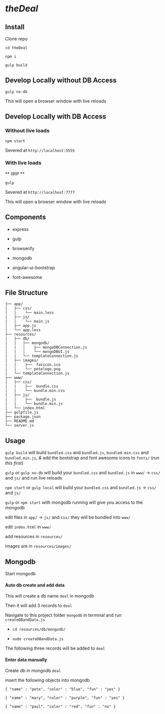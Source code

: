 # _theDeal_

## Install
Clone repo

`cd theDeal`

`npm i`

`gulp build`

## Develop Locally without DB Access
`gulp no-db`

This will open a browser window with live reloads

## Develop Locally with DB Access
### Without live loads
`npm start`

Severed at `http://localhost:5555`

### With live loads
** _WIP_ **

`gulp`

Severed at `http://localhost:7777`

This will open a browser window with live reloads

## Components
- express

- gulp

- browserify

- mongodb

- angular-ui-bootstrap

- font-awesome

## File Structure
```
├── app/
|   ├── css/
|   |    └── main.less
|   ├── js/
|   |    └── main.js
|   ├── app.js
|   └── app.less
├── resources/
|   ├── db/
|   |   ├── mongodb/
|   |   |    ├── mongoDBConnection.js
|   |   |    └── mongoDBUI.js
|   |   └── templateConnection.js
|   ├── images/
|   |    ├──  favicon.ico
|   |    └── petelogo.png
|   └── templateConnection.js
├── www/
|   ├── css/
|   |    ├──  bundle.css
|   |    └── bundle.min.css
|   ├── js/
|   |    ├──  bundle.js
|   |    └── bundle.min.js
|   └── index.html
├── gulpfile.js
├── package.json
├── README.md
└── server.js
```

## Usage
`gulp build` will build `bundled.css` and `bundled.js`, `bundled.min.css` and `bundled.min.js`, _&_ add the bootstrap and font awesome icons to `fonts/` (_run this first_)

`gulp` or `gulp no-db` will build your `bundled.css` and `bundled.js` in `www/` -> `css/` and `js/` and run live reloads

`npm start` or `gulp local` will build your `bundled.css` and `bundled.js` -> `css/` and `js/`

`gulp` or `npm start` with mongodb running will give you access to the mongodb

edit files in `app/` -> `js/` and `css/` they will be bundled into `www/`

edit `index.html` in `www/`

add resources in `resources/`

images are in `resources/images/`

## Mongodb
Start mongodb

#### Auto db create and add data
This will create a db name `deal` in mongodb

Then it will add 3 records to `deal`

Navigate to this project folder `mongodb` in terminal and run `createDBandData.js`

- `cd resources/db/mongodb/`

- `node createDBandData.js`

The following three records will be added to `deal`

#### Enter data manually
Create db in mongodb `deal`

insert the following objects into mongodb

`{
    "name" : "pete",
    "color" : "blue",
    "fun" : "yes"
}`

`{
    "name" : "mary",
    "color" : "purple",
    "fun" : "yes"
}`

`{
    "name" : "paul",
    "color" : "red",
    "fun" : "no"
}`


